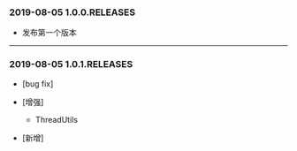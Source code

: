 
### 2019-08-05 1.0.0.RELEASES

- 发布第一个版本

---
### 2019-08-05 1.0.1.RELEASES

- [bug fix]


- [增强]
    - ThreadUtils


- [新增]





























